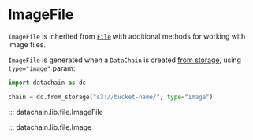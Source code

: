 # ImageFile

`ImageFile` is inherited from [`File`](file.md) with additional methods for working with image files.

`ImageFile` is generated when a `DataChain` is created [from storage](../datachain.md#datachain.lib.dc.storage.from_storage), using `type="image"` param:

```python
import datachain as dc

chain = dc.from_storage("s3://bucket-name/", type="image")
```

::: datachain.lib.file.ImageFile

::: datachain.lib.file.Image
